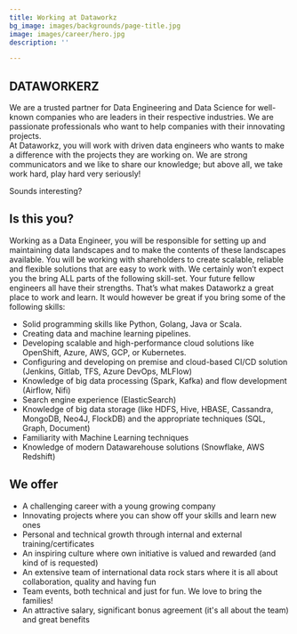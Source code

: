 ```yaml
---
title: Working at Dataworkz
bg_image: images/backgrounds/page-title.jpg
image: images/career/hero.jpg
description: ''

---
```

## DATAWORKERZ

We are a trusted partner for Data Engineering and Data Science for well-known companies who are leaders in their respective industries. We are passionate professionals who want to help companies with their innovating projects.  
At Dataworkz, you will work with driven data engineers who wants to make a difference with the projects they are working on. We are strong communicators and we like to share our knowledge; but above all, we take work hard, play hard very seriously!  

Sounds interesting? 

## Is this you? 

Working as a Data Engineer, you will be responsible for setting up and maintaining data landscapes and to make the contents of these landscapes available. You will be working with shareholders to create scalable, reliable and flexible solutions that are easy to work with. We certainly won’t expect you the bring ALL parts of the following skill-set. Your future fellow engineers all have their strengths. That’s what makes Dataworkz a great place to work and learn. It would however be great if you bring some of the following skills:  

* Solid programming skills like Python, Golang, Java or Scala.   
* Creating data and machine learning pipelines.
* Developing scalable and high-performance cloud solutions like OpenShift, Azure, AWS, GCP, or Kubernetes.
* Configuring and developing on premise and cloud-based CI/CD solution (Jenkins, Gitlab, TFS, Azure DevOps, MLFlow) 
* Knowledge of big data processing (Spark, Kafka) and flow development (Airflow, Nifi) 
* Search engine experience (ElasticSearch) 
* Knowledge of big data storage (like HDFS, Hive, HBASE, Cassandra, MongoDB, Neo4J, FlockDB) and the appropriate techniques (SQL, Graph, Document) 
* Familiarity with Machine Learning techniques 
* Knowledge of modern Datawarehouse solutions (Snowflake, AWS Redshift) 

## We offer

* A challenging career with a young growing company  
* Innovating projects where you can show off your skills and learn new ones
* Personal and technical growth through internal and external training/certificates 
* An inspiring culture where own initiative is valued and rewarded (and kind of is requested) 
* An extensive team of international data rock stars where it is all about collaboration, quality and having fun
* Team events, both technical and just for fun. We love to bring the families!  
* An attractive salary, significant bonus agreement (it's all about the team) and great benefits
